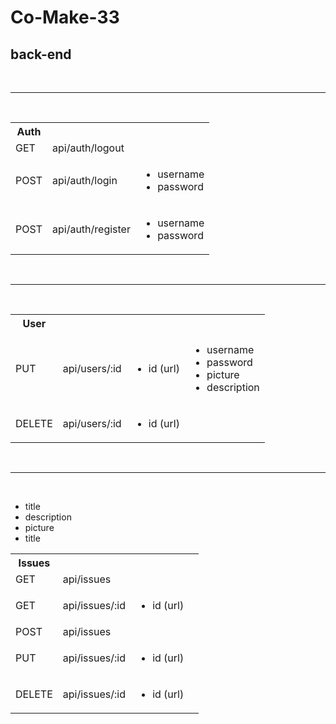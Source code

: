 # Co-Make-33

## back-end

<br/>

---

<br/>
<table>
  <tbody>
    <tr>
      <th>Auth</th>
      <th ></th>
      <th ></th>
    </tr>
    <tr>
      <td>GET</td>
      <td >api/auth/logout</td>
      <td ></td>
    </tr>
    <tr>
      <td>POST</td>
      <td >api/auth/login</td>
      <td >
        <ul>
          <li>username</li>
          <li>password</li>
        </ul>
      </td>
    </tr>
    <tr>
      <td>POST</td>
      <td >api/auth/register</td>
      <td >
        <ul>
          <li>username</li>
          <li>password</li>
        </ul>
      </td>
    </tr>
  </tbody>
</table>
<br/>

---

<br/>
<table>
  <tbody>
    <tr>
      <th>User</th>
      <th ></th>
      <th ></th>
      <th ></th>
    </tr>
    <tr>
      <td>PUT</td>
      <td >api/users/:id</td>
      <td >
        <ul>
          <li>id (url)</li>
        </ul>
      </td>
      <td>
        <ul>
          <li>username</li>
          <li>password</li>
          <li>picture</li>
          <li>description</li>
        </ul>
      </td>
    </tr>
    <tr>
      <td>DELETE</td>
      <td >api/users/:id</td>
      <td >
        <ul>
          <li>id (url)</li>
        </ul>
      </td>
      <td >
      </td>
    </tr>
  </tbody>
</table>
<br/>

---

<br/>
<table>
  <tbody>
    <tr>
      <th>Issues</th>
      <th ></th>
      <th ></th>
      <th ></th>
    </tr>
    <tr>
      <td>GET</td>
      <td >api/issues</td>
      <td >
      </td>
      <td>
      </td>
    </tr>
    <tr>
      <td>GET</td>
      <td >api/issues/:id</td>
      <td >
        <ul>
          <li>id (url)</li>
        </ul>
      </td>
      <td >
      </td>
    </tr>
    <tr>
      <td>POST</td>
      <td >api/issues</td>
      <td >
      <td >
      </td>
        <ul>
          <li>title</li>
          <li>description</li>
          <li>picture</li>
          <li>title</li>
        </ul>
      </td>
    </tr>
    <tr>
      <td>PUT</td>
      <td >api/issues/:id</td>
      <td >
        <ul>
          <li>id (url)</li>
        </ul>
      </td>
      <td >
      </td>
    </tr>
    <tr>
      <td>DELETE</td>
      <td >api/issues/:id</td>
      <td >
        <ul>
          <li>id (url)</li>
        </ul>
      </td>
      <td >
      </td>
    </tr>
  </tbody>
</table>
